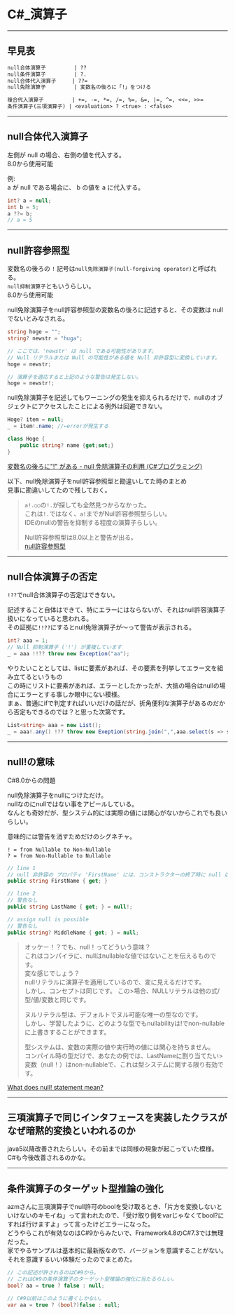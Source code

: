 # C#_演算子

---

## 早見表

``` txt
null合体演算子         | ??
null条件演算子         | ?.
null合体代入演算子     | ??=
null免除演算子         | 変数名の後ろに「!」をつける

複合代入演算子         | +=, -=, *=, /=, %=, &=, |=, ^=, <<=, >>=
条件演算子(三項演算子) | <evaluation> ? <true> : <false>
```

---

## null合体代入演算子

左側が null の場合、右側の値を代入する。  
8.0から使用可能  

例:  
a が null である場合に、 b の値を a に代入する。  

``` cs
int? a = null;
int b = 5;
a ??= b;
// a = 5
```

---

## null許容参照型

変数名の後ろの `!` 記号は`null免除演算子(null-forgiving operator)`と呼ばれる。  
`null抑制演算子`ともいうらしい。  
8.0から使用可能  

null免除演算子をnull許容参照型の変数名の後ろに記述すると、その変数は null でないとみなされる。  

``` cs
string hoge = "";
string? newstr = "huga";

// ここでは、'newstr' は null である可能性があります。
// Null リテラルまたは Null の可能性がある値を Null 非許容型に変換しています。
hoge = newstr;

// 演算子を適応すると上記のような警告は発生しない。
hoge = newstr!;
```

null免除演算子を記述してもワーニングの発生を抑えられるだけで、nullのオブジェクトにアクセスしたことによる例外は回避できない。  

``` cs
Hoge? item = null;
_ = item!.name; //←errorが発生する

class Hoge {
    public string? name {get;set;}
}
```

[変数名の後ろに"!" がある - null 免除演算子の利用 (C#プログラミング)](https://www.ipentec.com/document/csharp-null-forgiving-operator)  

以下、null免除演算子をnull許容参照型と勘違いしてた時のまとめ  
見事に勘違いしてたので残しておく。  

>`a!.○○`の`!.`が探しても全然見つからなかった。  
>これは`!.`ではなく、`a!`までがNull許容参照型らしい。  
>IDEのnullの警告を抑制する程度の演算子らしい。  
>
>Null許容参照型は8.0以上と警告が出る。  
>[null許容参照型](https://ufcpp.net/study/csharp/resource/nullablereferencetype/?p=3#null-forgiving)  

---

## null合体演算子の否定

`!??`でnull合体演算子の否定はできない。  

記述すること自体はできて、特にエラーにはならないが、それはnull許容演算子扱いになっていると思われる。  
その証拠に`!!??`にするとnull免除演算子が～って警告が表示される。  

``` cs
int? aaa = 1;
// Null 抑制演算子 ('!') が重複しています
_ = aaa !!?? throw new Exception("aa");
```

やりたいこととしては、listに要素があれば、その要素を列挙してエラー文を組み立てるというもの  
この時にリストに要素があれば、エラーとしたかったが、大抵の場合はnullの場合にエラーとする事しか眼中にない模様。  
まぁ、普通にifで判定すればいいだけの話だが、折角便利な演算子があるのだから否定もできるのでは？と思った次第です。  

``` cs
List<string> aaa = new List();
_ = aaa!.any() !?? throw new Exeption(string.join(",",aaa.select(s => s.str)));
```

---

## null!の意味

C#8.0からの問題  

null免除演算子をnullにつけただけ。  
nullなのにnullではない事をアピールしている。  
なんとも奇妙だが、型システム的には実際の値には関心がないからこれでも良いらしい。  

意味的には警告を消すためだけのシグネチャ。  

`! = from Nullable to Non-Nullable`  
`? = from Non-Nullable to Nullable`  

``` cs
// line 1
// null 非許容の プロパティ 'FirstName' には、コンストラクターの終了時に null 以外の値が入っていなければなりません。プロパティ を Null 許容として宣言することをご検討ください。
public string FirstName { get; }

// line 2
// 警告なし
public string LastName { get; } = null!;

// assign null is possible
// 警告なし
public string? MiddleName { get; } = null;
```

>オッケー！？でも、null！ってどういう意味？  
>これはコンパイラに、nullはnullableな値ではないことを伝えるものです。  
>変な感じでしょう？  
>nullリテラルに演算子を適用しているので、変に見えるだけです。  
>しかし、コンセプトは同じです。
>この>場合、NULLリテラルは他の式/型/値/変数と同じです。  
>
>ヌルリテラル型は、デフォルトでヌル可能な唯一の型なのです。  
>しかし、学習したように、どのような型でもnullabilityは!でnon-nullableに上書きすることができます。  
>
>型システムは、変数の実際の値や実行時の値には関心を持ちません。  
>コンパイル時の型だけで、あなたの例では、LastNameに割り当てたい>変数（null！）はnon-nullableで、これは型システムに関する限り有効です。  

[What does null! statement mean?](https://stackoverflow.com/questions/54724304/what-does-null-statement-mean)

---

## 三項演算子で同じインタフェースを実装したクラスがなぜ暗黙的変換といわれるのか

java5以降改善されたらしい。その前までは同様の現象が起こっていた模様。  
C#も今後改善されるのかな。  

---

## 条件演算子のターゲット型推論の強化

azmさんに三項演算子でnull許可のboolを受け取るとき、「片方を変換しないといけないのキモイね」って言われたので、「受け取り側をvarじゃなくてbool?にすれば行けますよ」って言ったけどエラーになった。  
どうやらこれが有効なのはC#9からみたいで、Framework4.8のC#7.3では無理だった。  
家でやるサンプルは基本的に最新版なので、バージョンを意識することがない。  
それを意識するいい体験だったのでまとめた。  

``` C#
// この記述が許されるのはC#9から。
// これはC#9の条件演算子のターゲット型推論の強化に当たるらしい。
bool? aa = true ? false : null;

// C#9以前はこのように書くしかない。
var aa = true ? (bool?)false : null;
```
